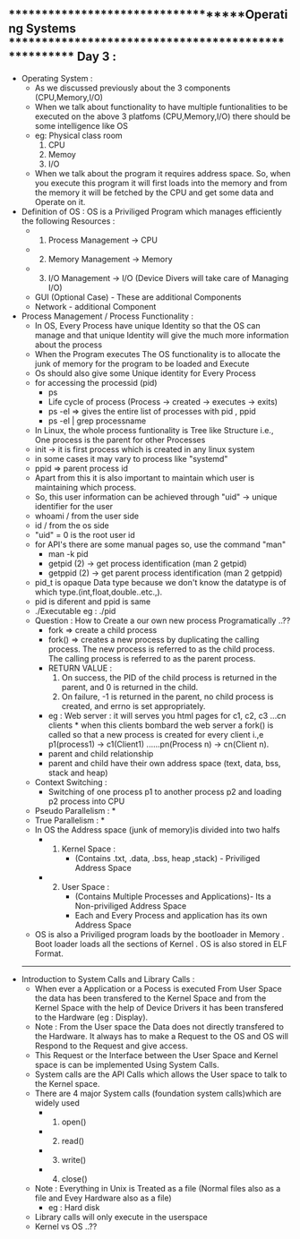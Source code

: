 ***********************************Operating Systems ****************************************************
Day 3 :
---------------------------------------------------------------------------------------------------------
* Operating System :
    * As we discussed previously about the 3 components (CPU,Memory,I/O)
    * When we talk about functionality to have multiple funtionalities to be executed on the above 3 platfoms (CPU,Memory,I/O) there should be some intelligence like OS
    * eg: Physical class room 
        1. CPU
        2. Memoy
        3. I/O
    * When we talk about the program it requires address space. So, when you execute this program it will first loads into the memory and from the memory it will be fetched by the CPU and get some data and Operate on it.
* Definition of OS : OS is a Priviliged Program which manages efficiently the following Resources :
    * 1. Process Management -> CPU
    * 2. Memory Management -> Memory
    * 3. I/O Management -> I/O (Device Divers will take care of Managing I/O)
    * GUI (Optional Case) - These are additional Components
    * Network - additional Component
* Process Management / Process Functionality :
    * In OS, Every Process have unique Identity so that the OS can manage and that unique Identity will give the much more information about the process 
    * When the Program executes The OS functionality is to allocate the junk of memory for the program to be loaded and Execute 
    * Os should also give some Unique identity for Every Process 
    * for accessing the processid (pid)
        * ps
        * Life cycle of process (Process -> created -> executes -> exits) 
        * ps -el => gives the entire list of processes with pid , ppid 
        * ps -el | grep processname
    * In Linux, the whole process funtionality is Tree like Structure i.e., One process is the parent for other Processes   
    * init -> it is first process which is created in any linux system 
    * in some cases it may vary to process like "systemd"
    * ppid => parent process id 
    * Apart from this it is also important to maintain which user is maintaining which process.
    * So, this user information can be achieved through "uid" -> unique identifier for the user 
    * whoami / from the user side
    * id / from the os side 
    * "uid" = 0 is the root user id 
    * for API's there are some manual pages so, use the command "man"
        * man -k pid 
        * getpid (2) -> get process identification (man 2 getpid)
        * getppid (2) -> get parent process identification (man 2 getppid)
    * pid_t is opaque Data type because we don't know the datatype is of which type.(int,float,double..etc.,).
    * pid is diferent and ppid is same 
    * ./Executable eg : ./pid
    * Question : How to Create a our own new process Programatically ..??
        * fork => create a child process
        * fork() => creates a new process by duplicating the calling process.  The new process is referred to as the child process.  The calling process is referred to as the parent process.
        * RETURN VALUE :
            1. On success, the PID of the child process is returned in the parent, and 0 is returned in the child.  
            2. On failure, -1 is returned in the parent, no child process is created, and errno is set appropriately.
        * eg : Web server : it will serves you html pages for c1, c2, c3 ...cn clients 
                * when this clients bombard the web server a fork() is called so that a new process is created for every client i.,e p1(process1) -> c1(Client1) ......pn(Process n) -> cn(Client n).
        * parent and child relationship
        * parent and child have their own address space (text, data, bss, stack and heap)
    * Context Switching : 
        * Switching of one process p1 to another process p2 and loading p2 process into CPU 
    * Pseudo Parallelism :
        *
    * True Parallelism :
        * 
    * In OS the Address space (junk of memory)is divided into two halfs 
        * 1. Kernel Space :
                * (Contains .txt, .data, .bss, heap ,stack) - Priviliged Address Space
        * 2. User Space : 
                * (Contains Multiple Processes and Applications)- Its a Non-priviliged Address Space
                * Each and Every Process and application has its own Address Space
    * OS is also a Priviliged program loads by the bootloader in Memory . Boot loader loads all the sections of Kernel . OS is also stored in ELF Format.
    ------------------------------------------------------------------------------------------------------
* Introduction to System Calls and Library Calls :
    * When ever a Application or a Pocess is executed From User Space the data has been transfered to the Kernel Space and from the Kernel Space with the help of Device Drivers it has been transfered to the Hardware (eg : Display).
    * Note : From the User space the Data does not directly transfered to the Hardware. It always has to make a Request to the OS and OS will Respond to the Request and give access.
    * This Request or the Interface between the User Space and Kernel space is can be implemented Using System Calls.
    * System calls are the API Calls which allows the User space to talk to the Kernel space.
    * There are 4 major System calls (foundation system calls)which are widely used 
        * 1. open()
        * 2. read()
        * 3. write()
        * 4. close()
    * Note : Everything in Unix is Treated as a file (Normal files also as a file and Evey Hardware also as a file)
        * eg : Hard disk 
    * Library calls will only execute in the userspace 
    * Kernel vs OS ..??